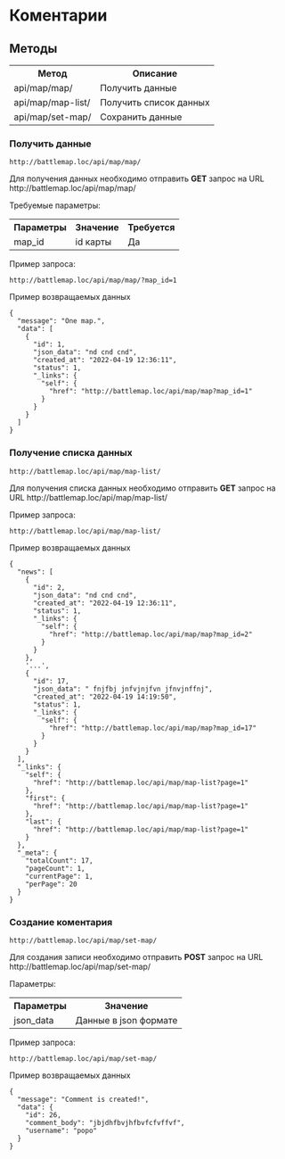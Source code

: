 # Коментарии

## Методы

<table>
    <tr>
        <th>
            Метод
        </th>
        <th>
            Описание
        </th>
    </tr>
    <tr>
        <td>
            api/map/map/
        </td>
        <td>
            Получить данные
        </td>
    </tr>
     <tr>
        <td>
            api/map/map-list/
        </td>
        <td>
            Получить список данных
        </td>
    </tr>
     <tr>
        <td>
            api/map/set-map/
        </td>
        <td>
            Сохранить данные
        </td>
    </tr>
</table>

### Получить данные

`http://battlemap.loc/api/map/map/`
<p>
    Для получения данных необходимо отправить <b>GET</b> запрос на URL http://battlemap.loc/api/map/map/
</p>
<p>
    Требуемые параметры:
</p>
<table>
    <tr>
        <th>
            Параметры
        </th>
        <th>
            Значение
        </th>
        <th>
            Требуется
        </th>
    </tr>
    <tr>
        <td>
            map_id
        </td>
        <td>
            id карты
        </td>
        <td>
            Да
        </td>
    </tr>
</table>
<p>
    Пример запроса:
</p>

`http://battlemap.loc/api/map/map/?map_id=1`

<p>
    Пример возвращаемых данных
</p>

```json5
{
  "message": "One map.",
  "data": [
    {
      "id": 1,
      "json_data": "nd cnd cnd",
      "created_at": "2022-04-19 12:36:11",
      "status": 1,
      "_links": {
        "self": {
          "href": "http://battlemap.loc/api/map/map?map_id=1"
        }
      }
    }
  ]
}
```

### Получение списка данных

`http://battlemap.loc/api/map/map-list/`
<p>
    Для получения списка данных необходимо отправить <b>GET</b> запрос на URL http://battlemap.loc/api/map/map-list/
</p>

<p>
    Пример запроса:
</p>

`http://battlemap.loc/api/map/map-list/`

<p>
    Пример возвращаемых данных
</p>

```json5
{
  "news": [
    {
      "id": 2,
      "json_data": "nd cnd cnd",
      "created_at": "2022-04-19 12:36:11",
      "status": 1,
      "_links": {
        "self": {
          "href": "http://battlemap.loc/api/map/map?map_id=2"
        }
      }
    },
    '...',
    {
      "id": 17,
      "json_data": " fnjfbj jnfvjnjfvn jfnvjnffnj",
      "created_at": "2022-04-19 14:19:50",
      "status": 1,
      "_links": {
        "self": {
          "href": "http://battlemap.loc/api/map/map?map_id=17"
        }
      }
    }
  ],
  "_links": {
    "self": {
      "href": "http://battlemap.loc/api/map/map-list?page=1"
    },
    "first": {
      "href": "http://battlemap.loc/api/map/map-list?page=1"
    },
    "last": {
      "href": "http://battlemap.loc/api/map/map-list?page=1"
    }
  },
  "_meta": {
    "totalCount": 17,
    "pageCount": 1,
    "currentPage": 1,
    "perPage": 20
  }
}
```

### Создание коментария

`http://battlemap.loc/api/map/set-map/`
<p>
    Для создания записи необходимо отправить <b>POST</b> запрос на URL http://battlemap.loc/api/map/set-map/
</p>
<p>
    Параметры:
</p>
<table>
    <tr>
        <th>
            Параметры
        </th>
        <th>
            Значение
        </th>
    </tr>
    <tr>
        <td>
            json_data
        </td>
        <td>
            Данные в json формате
        </td>
    </tr>
</table>
<p>
    Пример запроса:
</p>

`http://battlemap.loc/api/map/set-map/`

<p>
    Пример возвращаемых данных
</p>

```json5
{
  "message": "Comment is created!",
  "data": {
    "id": 26,
    "comment_body": "jbjdhfbvjhfbvfcfvffvf",
    "username": "popo"
  }
}
```

